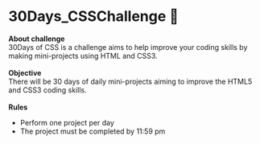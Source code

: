 # 30Days_CSSChallenge 🚀 <br>

**About challenge**<br>
30Days of CSS is a challenge aims to help improve your coding skills by making mini-projects using HTML and CSS3.
<br>
<br>
**Objective**<br>
There will be 30 days of daily mini-projects aiming to improve the HTML5 and CSS3 coding skills.
<br>
<br>
**Rules** <br>
- Perform one project per day
- The project must be completed by 11:59 pm
